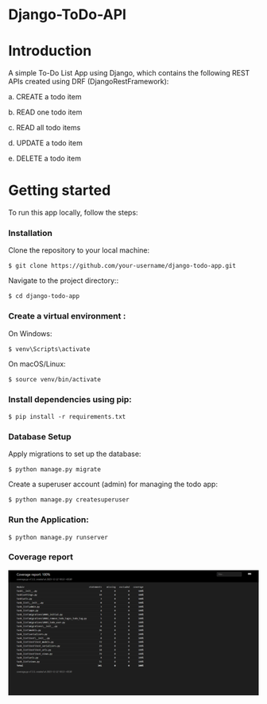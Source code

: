 # Django-ToDo-API

# Introduction

A simple To-Do List App using Django, which contains the following REST APIs created using DRF (DjangoRestFramework):

  a. CREATE a todo item
  
  b. READ one todo item
  
  c. READ all todo items
  
  d. UPDATE a todo item
  
  e. DELETE a todo item





# Getting started

To run this app locally, follow the steps:

### Installation

Clone the repository to your local machine:

    $ git clone https://github.com/your-username/django-todo-app.git
    
Navigate to the project directory::

    $ cd django-todo-app

### Create a virtual environment :

  On Windows:
    
    $ venv\Scripts\activate
  On macOS/Linux:

    $ source venv/bin/activate
### Install dependencies using pip:

    $ pip install -r requirements.txt

    
### Database Setup

Apply migrations to set up the database:

    $ python manage.py migrate

Create a superuser account (admin) for managing the todo app:

    $ python manage.py createsuperuser

    
### Run the Application:

    $ python manage.py runserver

### Coverage report

![Default Home View](coverage-report-html.png?raw=true "Title")

